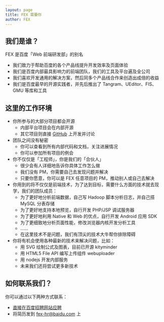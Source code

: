```yaml
---
layout: page
title: FEX 需要你
author: FEX
---
```



## 我们是谁？

FEX 是百度「Web 前端研发部」的别名

* 我们致力于帮助百度的各个产品线提升开发效率及页面体验
* 我们是百度内部最具影响力的前端团队，我们的工具及平台遍及全公司
* 我们喜欢开发通用的解决方案，然后同多个产品线合作来创造出成倍的收益
* 我们是百度最早的开源实践者，并先后推出了 Tangram、UEditor、FIS、GMU 等库和工具

## 这里的工作环境

* 你所参与的大部分项目都会开源
    * 内部平台项目会在内部开源
    * 其它项目则直接 [GitHub](https://github.com/fex-team) 上开发并讨论
* 团队之间没有秘密
    * 你可以查看到所有内部代码和文档，关注进展情况
    * 你可以参加所有项目的例会
* 你不仅仅是「工程师」，你是我们的「合伙人」
    * 很少会有人详细地告诉你具体工作怎么做
    * 我们没有 PM，你需要自己去发现问题并解决
    * 只要你愿意，你可以是 FEX 任意项目的 PM，推动别人或自己去解决
* 你用到的将不仅仅是前端技术，为了达到目标，需要什么方面的技术就去现学，我们的团队成员：
    * 为了更好地分析前端数据，自己写 Hadoop 脚本分析日志，并自己搭 MySQL 分表存储
    * 为了更好地支持本地预览，自行开发 PHP/JSP 调试服务器
    * 为了更好地利用 Native 和 Web 的优点，自行开发 Android 应用 SDK
    * 为了更细致地分析页面性能，修改浏览器内核开发分析工具
    * ……
    * 在这里技术不是问题，我们有顶尖的技术大牛帮你排除障碍
* 你将有机会使用各种最新的技术来解决问题，比如：
    * 用 SVG 绘制公式及图表，目前已开源 kityminder
    * 用 HTML5 File API 编写上传组件 webuploader
    * 用 nodejs 开发内部服务
    * 未来我们还将尝试更多新技术

## 如何联系我们？

你可以通过以下两种方式联系：

* [直接在百度招聘网站应聘](http://talent.baidu.com/baidu/web/templet1000/index/corpwebPosition1000baidu!getOnePosition?postIdEnc=FEFBE3C2FE274733&brandCode=1&recruitType=2&lanType=1&operational=6637AA56FA08745E71A74EA6AC68D5FFF28F462DA4C19FB3FABC8882DE74DA1C0FDB6AEAC9F8C487108CCBE39D45983B54F375AA1CAE83E6A21F36A7DBB429FDA1AA45697C458F4E577A7AF5A80647D430DB27A0DC2CE8501A5F2C918BB8EF941C8FE41D11E20AFFA9511543837DA597ADA993F4A79495C679D35888897C39FD21D98BCC2FE67575CAED499E9C86325CC3D44DA1C73F4DA945C7FA90CE9460F2)
* 将简历发到 fex-hr@baidu.com 上

